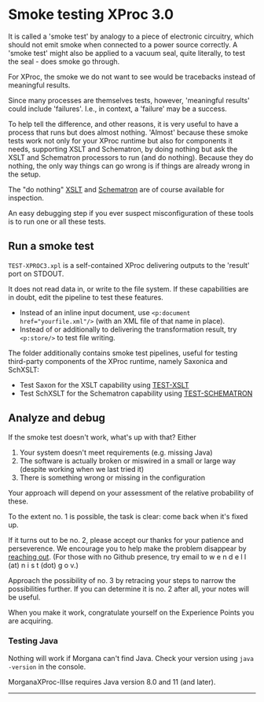 # Smoke testing XProc 3.0

It is called a 'smoke test' by analogy to a piece of electronic circuitry, which should not emit smoke when connected to a power source correctly. A 'smoke test' might also be applied to a vacuum seal, quite literally, to test the seal - does smoke go through.

For XProc, the smoke we do not want to see would be tracebacks instead of meaningful results.

Since many processes are themselves tests, however, 'meaningful results' could include 'failures'. I.e., in context, a 'failure' may be a success.

To help tell the difference, and other reasons, it is very useful to have a process that runs but does almost nothing. 'Almost' because these smoke tests work not only for your XProc runtime but also for components it needs, supporting XSLT and Schematron, by doing nothing but ask the XSLT and Schematron processors to run (and do nothing). Because they do nothing, the only way things can go wrong is if things are already wrong in the setup.

The "do nothing" [XSLT](congratulations.xsl) and [Schematron](./doing-well.sch) are of course available for inspection.

An easy debugging step if you ever suspect misconfiguration of these tools is to run one or all these tests.

## Run a smoke test

`TEST-XPROC3.xpl` is a self-contained XProc delivering outputs to the 'result' port on STDOUT.

It does not read data in, or write to the file system. If these capabilities are in doubt, edit the pipeline to test these features.

- Instead of an inline input document, use `<p:document href="yourfile.xml"/>` (with an XML file of that name in place).
- Instead of or additionally to delivering the transformation result, try `<p:store/>` to test file writing.

The folder additionally contains smoke test pipelines, useful for testing third-party components of the XProc runtime, namely Saxonica and SchXSLT:

- Test Saxon for the XSLT capability using [TEST-XSLT](TEST-XSLT.xpl)
- Test SchXSLT for the Schematron capability using [TEST-SCHEMATRON](TEST-SCHEMATRON.xpl)

## Analyze and debug

If the smoke test doesn't work, what's up with that? Either

1. Your system doesn't meet requirements (e.g. missing Java)
1. The software is actually broken or miswired in a small or large way (despite working when we last tried it)
1. There is something wrong or missing in the configuration

Your approach will depend on your assessment of the relative probability of these.

To the extent no. 1 is possible, the task is clear: come back when it's fixed up.

If it turns out to be no. 2, please accept our thanks for your patience and perseverence. We encourage you to help make the problem disappear by [reaching out](https://github.com/usnistgov/oscal-xproc3/issues). (For those with no Github presence, try email to w e n d e l l (at) n i s t (dot) g o v.)

Approach the possibility of no. 3 by retracing your steps to narrow the possibilities further. If you can determine it is no. 2 after all, your notes will be useful.

When you make it work, congratulate yourself on the Experience Points you are acquiring.

### Testing Java

Nothing will work if Morgana can't find Java. Check your version using `java -version` in the console.

MorganaXProc-IIIse requires Java version 8.0 and 11 (and later).

-----
